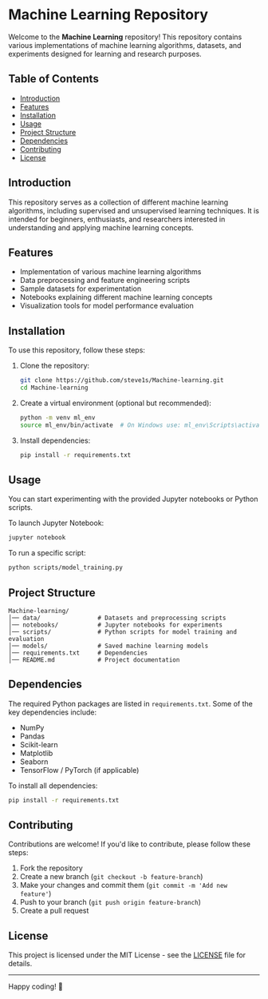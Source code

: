 # Machine Learning Repository

Welcome to the **Machine Learning** repository! This repository contains various implementations of machine learning algorithms, datasets, and experiments designed for learning and research purposes.

## Table of Contents
- [Introduction](#introduction)
- [Features](#features)
- [Installation](#installation)
- [Usage](#usage)
- [Project Structure](#project-structure)
- [Dependencies](#dependencies)
- [Contributing](#contributing)
- [License](#license)

## Introduction
This repository serves as a collection of different machine learning algorithms, including supervised and unsupervised learning techniques. It is intended for beginners, enthusiasts, and researchers interested in understanding and applying machine learning concepts.

## Features
- Implementation of various machine learning algorithms
- Data preprocessing and feature engineering scripts
- Sample datasets for experimentation
- Notebooks explaining different machine learning concepts
- Visualization tools for model performance evaluation

## Installation
To use this repository, follow these steps:

1. Clone the repository:
   ```bash
   git clone https://github.com/steve1s/Machine-learning.git
   cd Machine-learning
   ```
2. Create a virtual environment (optional but recommended):
   ```bash
   python -m venv ml_env
   source ml_env/bin/activate  # On Windows use: ml_env\Scripts\activate
   ```
3. Install dependencies:
   ```bash
   pip install -r requirements.txt
   ```

## Usage
You can start experimenting with the provided Jupyter notebooks or Python scripts.

To launch Jupyter Notebook:
```bash
jupyter notebook
```

To run a specific script:
```bash
python scripts/model_training.py
```

## Project Structure
```
Machine-learning/
│── data/                # Datasets and preprocessing scripts
│── notebooks/           # Jupyter notebooks for experiments
│── scripts/             # Python scripts for model training and evaluation
│── models/              # Saved machine learning models
│── requirements.txt     # Dependencies
│── README.md            # Project documentation
```

## Dependencies
The required Python packages are listed in `requirements.txt`. Some of the key dependencies include:
- NumPy
- Pandas
- Scikit-learn
- Matplotlib
- Seaborn
- TensorFlow / PyTorch (if applicable)

To install all dependencies:
```bash
pip install -r requirements.txt
```

## Contributing
Contributions are welcome! If you'd like to contribute, please follow these steps:
1. Fork the repository
2. Create a new branch (`git checkout -b feature-branch`)
3. Make your changes and commit them (`git commit -m 'Add new feature'`)
4. Push to your branch (`git push origin feature-branch`)
5. Create a pull request

## License
This project is licensed under the MIT License - see the [LICENSE](LICENSE) file for details.

---
Happy coding! 🚀

